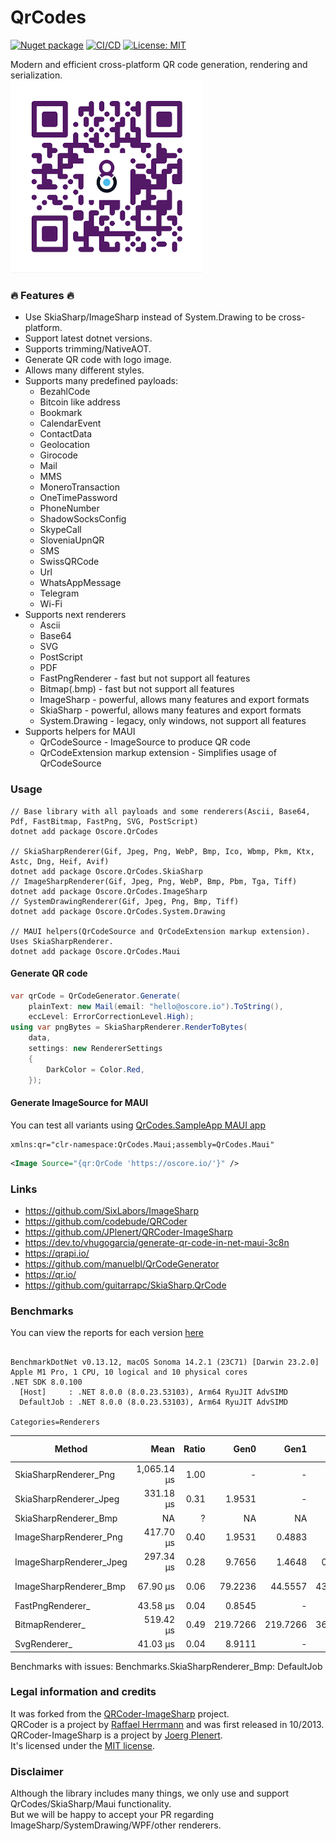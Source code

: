 # QrCodes

[![Nuget package](https://img.shields.io/nuget/vpre/Oscore.QrCodes.Maui)](https://www.nuget.org/packages/Oscore.QrCodes.Maui/)
[![CI/CD](https://github.com/oscoreio/QrCodes/actions/workflows/dotnet.yml/badge.svg?branch=main)](https://github.com/oscoreio/QrCodes/actions/workflows/dotnet.yml)
[![License: MIT](https://img.shields.io/github/license/oscoreio/QrCodes)](https://github.com/oscoreio/QrCodes/blob/main/LICENSE)

Modern and efficient cross-platform QR code generation, rendering and serialization.  
![qr](assets/qr.png)

### 🔥 Features 🔥
- Use SkiaSharp/ImageSharp instead of System.Drawing to be cross-platform.
- Support latest dotnet versions.
- Supports trimming/NativeAOT.
- Generate QR code with logo image.
- Allows many different styles.
- Supports many predefined payloads:
  - BezahlCode
  - Bitcoin like address
  - Bookmark
  - CalendarEvent
  - ContactData
  - Geolocation
  - Girocode
  - Mail
  - MMS
  - MoneroTransaction
  - OneTimePassword
  - PhoneNumber
  - ShadowSocksConfig
  - SkypeCall
  - SloveniaUpnQR
  - SMS
  - SwissQRCode
  - Url
  - WhatsAppMessage
  - Telegram
  - Wi-Fi
- Supports next renderers
  - Ascii
  - Base64
  - SVG
  - PostScript
  - PDF
  - FastPngRenderer - fast but not support all features
  - Bitmap(.bmp) - fast but not support all features
  - ImageSharp - powerful, allows many features and export formats
  - SkiaSharp - powerful, allows many features and export formats
  - System.Drawing - legacy, only windows, not support all features
- Supports helpers for MAUI
  - QrCodeSource - ImageSource to produce QR code
  - QrCodeExtension markup extension - Simplifies usage of QrCodeSource

### Usage
```
// Base library with all payloads and some renderers(Ascii, Base64, Pdf, FastBitmap, FastPng, SVG, PostScript)
dotnet add package Oscore.QrCodes

// SkiaSharpRenderer(Gif, Jpeg, Png, WebP, Bmp, Ico, Wbmp, Pkm, Ktx, Astc, Dng, Heif, Avif)
dotnet add package Oscore.QrCodes.SkiaSharp
// ImageSharpRenderer(Gif, Jpeg, Png, WebP, Bmp, Pbm, Tga, Tiff)
dotnet add package Oscore.QrCodes.ImageSharp
// SystemDrawingRenderer(Gif, Jpeg, Png, Bmp, Tiff)
dotnet add package Oscore.QrCodes.System.Drawing

// MAUI helpers(QrCodeSource and QrCodeExtension markup extension). Uses SkiaSharpRenderer.
dotnet add package Oscore.QrCodes.Maui
```

#### Generate QR code
```csharp
var qrCode = QrCodeGenerator.Generate(
    plainText: new Mail(email: "hello@oscore.io").ToString(),
    eccLevel: ErrorCorrectionLevel.High);
using var pngBytes = SkiaSharpRenderer.RenderToBytes(
    data,
    settings: new RendererSettings
    {
        DarkColor = Color.Red,
    });
```

#### Generate ImageSource for MAUI
You can test all variants using [QrCodes.SampleApp MAUI app](sample)
```
xmlns:qr="clr-namespace:QrCodes.Maui;assembly=QrCodes.Maui"
```
```xml
<Image Source="{qr:QrCode 'https://oscore.io/'}" />
```

### Links
- https://github.com/SixLabors/ImageSharp
- https://github.com/codebude/QRCoder
- https://github.com/JPlenert/QRCoder-ImageSharp
- https://dev.to/vhugogarcia/generate-qr-code-in-net-maui-3c8n
- https://qrapi.io/
- https://github.com/manuelbl/QrCodeGenerator
- https://qr.io/
- https://github.com/guitarrapc/SkiaSharp.QrCode

### Benchmarks
You can view the reports for each version [here](benchmarks)

<!--BENCHMARKS_START-->
```

BenchmarkDotNet v0.13.12, macOS Sonoma 14.2.1 (23C71) [Darwin 23.2.0]
Apple M1 Pro, 1 CPU, 10 logical and 10 physical cores
.NET SDK 8.0.100
  [Host]     : .NET 8.0.0 (8.0.23.53103), Arm64 RyuJIT AdvSIMD
  DefaultJob : .NET 8.0.0 (8.0.23.53103), Arm64 RyuJIT AdvSIMD

Categories=Renderers  

```
| Method                  | Mean        | Ratio | Gen0     | Gen1     | Gen2    | Allocated | Alloc Ratio |
|------------------------ |------------:|------:|---------:|---------:|--------:|----------:|------------:|
| SkiaSharpRenderer_Png   | 1,065.14 μs |  1.00 |        - |        - |       - |   1.52 KB |        1.00 |
| SkiaSharpRenderer_Jpeg  |   331.18 μs |  0.31 |   1.9531 |        - |       - |  13.23 KB |        8.72 |
| SkiaSharpRenderer_Bmp   |          NA |     ? |       NA |       NA |      NA |        NA |           ? |
| ImageSharpRenderer_Png  |   417.70 μs |  0.40 |   1.9531 |   0.4883 |       - |   48.1 KB |       31.71 |
| ImageSharpRenderer_Jpeg |   297.34 μs |  0.28 |   9.7656 |   1.4648 |  0.4883 |  57.02 KB |       37.60 |
| ImageSharpRenderer_Bmp  |    67.90 μs |  0.06 |  79.2236 |  44.5557 | 43.3350 | 363.08 KB |      239.40 |
| FastPngRenderer_        |    43.58 μs |  0.04 |   0.8545 |        - |       - |   5.39 KB |        3.56 |
| BitmapRenderer_         |   519.42 μs |  0.49 | 219.7266 | 219.7266 | 36.1328 | 368.75 KB |      243.15 |
| SvgRenderer_            |    41.03 μs |  0.04 |   8.9111 |        - |       - |  54.95 KB |       36.23 |

Benchmarks with issues:
  Benchmarks.SkiaSharpRenderer_Bmp: DefaultJob

<!--BENCHMARKS_END-->

### Legal information and credits

It was forked from the [QRCoder-ImageSharp](https://github.com/JPlenert/QRCoder-ImageSharp) project.  
QRCoder is a project by [Raffael Herrmann](https://raffaelherrmann.de) and was first released in 10/2013.  
QRCoder-ImageSharp is a project by [Joerg Plenert](https://plenert.net).  
It's licensed under the [MIT license](https://github.com/JPlenert/QRCoder.ImageSharp/blob/master/license.txt).

### Disclaimer
Although the library includes many things, 
we only use and support QrCodes/SkiaSharp/Maui functionality.  
But we will be happy to accept your PR regarding ImageSharp/SystemDrawing/WPF/other renderers.